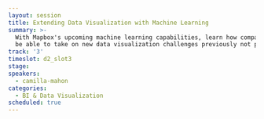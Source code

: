 ```yaml
---
layout: session
title: Extending Data Visualization with Machine Learning
summary: >-
  With Mapbox's upcoming machine learning capabilities, learn how companies will
  be able to take on new data visualization challenges previously not possible.
track: '3'
timeslot: d2_slot3
stage:
speakers:
  - camilla-mahon
categories:
  - BI & Data Visualization
scheduled: true
---
```


